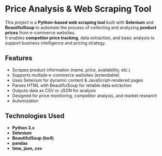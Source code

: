 # Price Analysis & Web Scraping Tool

This project is a **Python-based web scraping tool** built with **Selenium** and **BeautifulSoup** to automate the process of collecting and analyzing **product prices** from e-commerce websites.  
It enables **competitor price tracking**, data extraction, and basic analysis to support business intelligence and pricing strategy.


## Features

-  Scrapes product information (name, price, availability, etc.)
-  Supports multiple e-commerce websites (extendable)
-  Uses Selenium for dynamic content & JavaScript-rendered pages
-  Parses HTML with BeautifulSoup for reliable data extraction
-  Outputs data as CSV or JSON for analysis
-  Designed for price monitoring, competitor analysis, and market research
-  Automization

## Technologies Used

- **Python 3.x**
- **Selenium**
- **BeautifulSoup (bs4)**
- **pandas**
- **time, json, csv**
